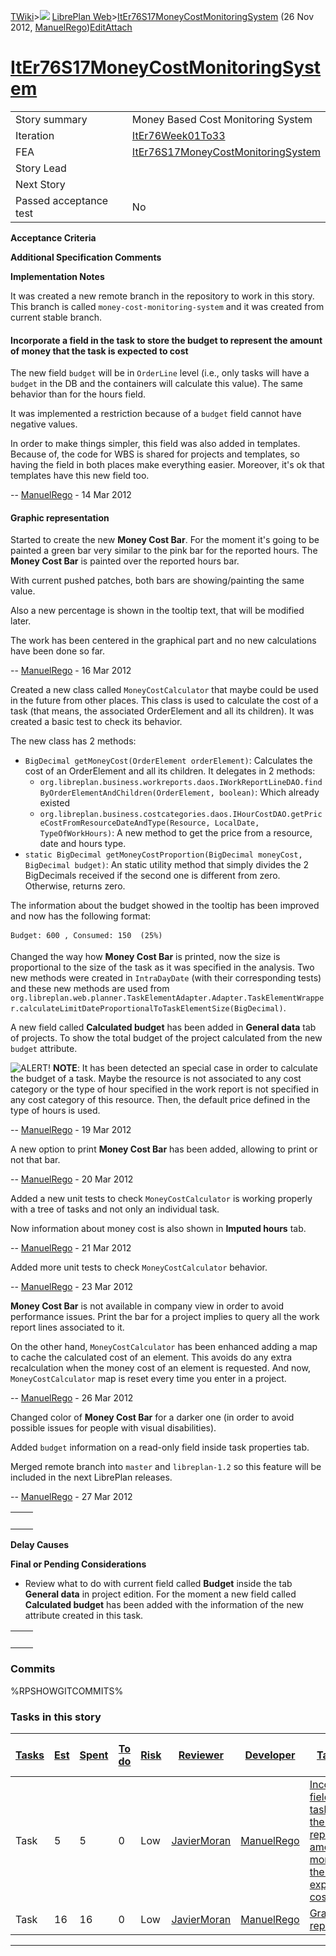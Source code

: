 [TWiki](Main_WebHome)&gt;![](/twiki/pub/TWiki/TWikiDocGraphics/web-bg-small.gif) [LibrePlan Web](LibrePlan_WebHome)&gt;[ItEr76S17MoneyCostMonitoringSystem](LibrePlan_ItEr76S17MoneyCostMonitoringSystem "Topic revision: 13 (26 Nov 2012 - 12:18:33)") (26 Nov 2012, [ManuelRego](Main_ManuelRego))[Edit](LibrePlan_ItEr76S17MoneyCostMonitoringSystem?t=1520343695 "Edit this topic text")[Attach](/twiki/bin/attach/LibrePlan/ItEr76S17MoneyCostMonitoringSystem "Attach an image or document to this topic")  

 [ItEr76S17MoneyCostMonitoringSystem](LibrePlan_ItEr76S17MoneyCostMonitoringSystem)
===================================================================================

|                        |                                                                                    |
|------------------------|------------------------------------------------------------------------------------|
| Story summary          | Money Based Cost Monitoring System                                                 |
| Iteration              | [ItEr76Week01To33](LibrePlan_ItEr76Week01To33)                                     |
| FEA                    | [ItEr76S17MoneyCostMonitoringSystem](LibrePlan_ItEr76S17MoneyCostMonitoringSystem) |
| Story Lead             |                                                                                    |
| Next Story             |                                                                                    |
| Passed acceptance test | No                                                                                 |

**Acceptance Criteria**

**Additional Specification Comments**

**Implementation Notes**

It was created a new remote branch in the repository to work in this story. This branch is called `money-cost-monitoring-system` and it was created from current stable branch.

####  Incorporate a field in the task to store the budget to represent the amount of money that the task is expected to cost

The new field `budget` will be in `OrderLine` level (i.e., only tasks will have a `budget` in the DB and the containers will calculate this value). The same behavior than for the hours field.

It was implemented a restriction because of a `budget` field cannot have negative values.

In order to make things simpler, this field was also added in templates. Because of, the code for WBS is shared for projects and templates, so having the field in both places make everything easier. Moreover, it's ok that templates have this new field too.

-- [ManuelRego](Main_ManuelRego) - 14 Mar 2012

####  Graphic representation

Started to create the new **Money Cost Bar**. For the moment it's going to be painted a green bar very similar to the pink bar for the reported hours. The **Money Cost Bar** is painted over the reported hours bar.

With current pushed patches, both bars are showing/painting the same value.

Also a new percentage is shown in the tooltip text, that will be modified later.

The work has been centered in the graphical part and no new calculations have been done so far.

-- [ManuelRego](Main_ManuelRego) - 16 Mar 2012

Created a new class called `MoneyCostCalculator` that maybe could be used in the future from other places. This class is used to calculate the cost of a task (that means, the associated OrderElement and all its children). It was created a basic test to check its behavior.

The new class has 2 methods:

-   `BigDecimal getMoneyCost(OrderElement orderElement)`: Calculates the cost of an OrderElement and all its children. It delegates in 2 methods:
    -   `org.libreplan.business.workreports.daos.IWorkReportLineDAO.findByOrderElementAndChildren(OrderElement, boolean)`: Which already existed
    -   `org.libreplan.business.costcategories.daos.IHourCostDAO.getPriceCostFromResourceDateAndType(Resource, LocalDate, TypeOfWorkHours)`: A new method to get the price from a resource, date and hours type.
-   `static BigDecimal getMoneyCostProportion(BigDecimal moneyCost, BigDecimal budget)`: An static utility method that simply divides the 2 BigDecimals received if the second one is different from zero. Otherwise, returns zero.

The information about the budget showed in the tooltip has been improved and now has the following format:

    Budget: 600 , Consumed: 150  (25%)

Changed the way how **Money Cost Bar** is printed, now the size is proportional to the size of the task as it was specified in the analysis. Two new methods were created in `IntraDayDate` (with their corresponding tests) and these new methods are used from `org.libreplan.web.planner.TaskElementAdapter.Adapter.TaskElementWrapper.calculateLimitDateProportionalToTaskElementSize(BigDecimal)`.

A new field called **Calculated budget** has been added in **General data** tab of projects. To show the total budget of the project calculated from the new `budget` attribute.

![ALERT!](/twiki/pub/TWiki/TWikiDocGraphics/warning.gif "ALERT!") **NOTE**: It has been detected an special case in order to calculate the budget of a task. Maybe the resource is not associated to any cost category or the type of hour specified in the work report is not specified in any cost category of this resource. Then, the default price defined in the type of hours is used.

-- [ManuelRego](Main_ManuelRego) - 19 Mar 2012

A new option to print **Money Cost Bar** has been added, allowing to print or not that bar.

-- [ManuelRego](Main_ManuelRego) - 20 Mar 2012

Added a new unit tests to check `MoneyCostCalculator` is working properly with a tree of tasks and not only an individual task.

Now information about money cost is also shown in **Imputed hours** tab.

-- [ManuelRego](Main_ManuelRego) - 21 Mar 2012

Added more unit tests to check `MoneyCostCalculator` behavior.

-- [ManuelRego](Main_ManuelRego) - 23 Mar 2012

**Money Cost Bar** is not available in company view in order to avoid performance issues. Print the bar for a project implies to query all the work report lines associated to it.

On the other hand, `MoneyCostCalculator` has been enhanced adding a map to cache the calculated cost of an element. This avoids do any extra recalculation when the money cost of an element is requested. And now, `MoneyCostCalculator` map is reset every time you enter in a project.

-- [ManuelRego](Main_ManuelRego) - 26 Mar 2012

Changed color of **Money Cost Bar** for a darker one (in order to avoid possible issues for people with visual disabilities).

Added `budget` information on a read-only field inside task properties tab.

Merged remote branch into `master` and `libreplan-1.2` so this feature will be included in the next LibrePlan releases.

-- [ManuelRego](Main_ManuelRego) - 27 Mar 2012

|     |     |
|-----|-----|
|     |     |

**Delay Causes**

**Final or Pending Considerations**

-   Review what to do with current field called **Budget** inside the tab **General data** in project edition. For the moment a new field called **Calculated budget** has been added with the information of the new attribute created in this task.

|     |     |
|-----|-----|
|     |     |

###  Commits

%RPSHOWGITCOMMITS%

###  Tasks in this story

| [Tasks](LibrePlan_ItEr76S17MoneyCostMonitoringSystem?sortcol=0;table=2;up=0#sorted_table "Sort by this column") | [Est](LibrePlan_ItEr76S17MoneyCostMonitoringSystem?sortcol=1;table=2;up=0#sorted_table "Sort by this column") | [Spent](LibrePlan_ItEr76S17MoneyCostMonitoringSystem?sortcol=2;table=2;up=0#sorted_table "Sort by this column") | [To do](LibrePlan_ItEr76S17MoneyCostMonitoringSystem?sortcol=3;table=2;up=0#sorted_table "Sort by this column") | [Risk](LibrePlan_ItEr76S17MoneyCostMonitoringSystem?sortcol=4;table=2;up=0#sorted_table "Sort by this column") | [Reviewer](LibrePlan_ItEr76S17MoneyCostMonitoringSystem?sortcol=5;table=2;up=0#sorted_table "Sort by this column") | [Developer](LibrePlan_ItEr76S17MoneyCostMonitoringSystem?sortcol=6;table=2;up=0#sorted_table "Sort by this column") | [Task Name](LibrePlan_ItEr76S17MoneyCostMonitoringSystem?sortcol=7;table=2;up=0#sorted_table "Sort by this column")                                                         | [Start Date](LibrePlan_ItEr76S17MoneyCostMonitoringSystem?sortcol=8;table=2;up=0#sorted_table "Sort by this column") | [Est End Date](LibrePlan_ItEr76S17MoneyCostMonitoringSystem?sortcol=9;table=2;up=0#sorted_table "Sort by this column") | [End Date](LibrePlan_ItEr76S17MoneyCostMonitoringSystem?sortcol=10;table=2;up=0#sorted_table "Sort by this column") |
|-----------------------------------------------------------------------------------------------------------------|---------------------------------------------------------------------------------------------------------------|-----------------------------------------------------------------------------------------------------------------|-----------------------------------------------------------------------------------------------------------------|----------------------------------------------------------------------------------------------------------------|--------------------------------------------------------------------------------------------------------------------|---------------------------------------------------------------------------------------------------------------------|-----------------------------------------------------------------------------------------------------------------------------------------------------------------------------|----------------------------------------------------------------------------------------------------------------------|------------------------------------------------------------------------------------------------------------------------|---------------------------------------------------------------------------------------------------------------------|
| Task                                                                                                            | 5                                                                                                             | 5                                                                                                               | 0                                                                                                               | Low                                                                                                            | [JavierMoran](Main_JavierMoran)                                                                                    | [ManuelRego](Main_ManuelRego)                                                                                       | [Incorporate a field in the task to store the budget to represent the amount of money that the task is expected to cost](LibrePlan_AnA19S01MoneyCostMonitoringSystem#TasK1) |                                                                                                                      |                                                                                                                        |                                                                                                                     |
| Task                                                                                                            | 16                                                                                                            | 16                                                                                                              | 0                                                                                                               | Low                                                                                                            | [JavierMoran](Main_JavierMoran)                                                                                    | [ManuelRego](Main_ManuelRego)                                                                                       | [Graphic representation](LibrePlan_AnA19S01MoneyCostMonitoringSystem#TasK2)                                                                                                 |                                                                                                                      |                                                                                                                        |                                                                                                                     |

------------------------------------------------------------------------
